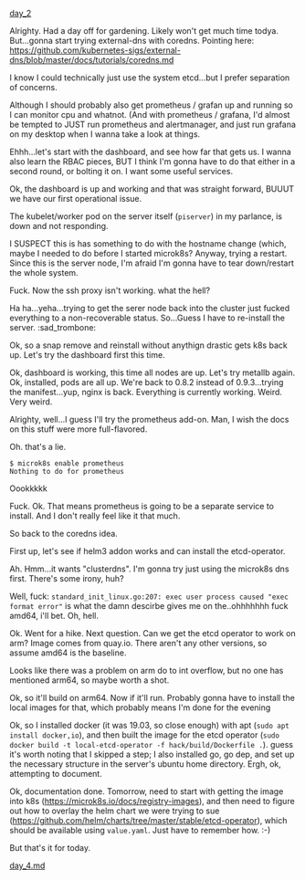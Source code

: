 [day_2](day_2.md)

Alrighty. Had a day off for gardening. Likely won't get much time todya. But...gonna start trying external-dns with coredns. Pointing here: https://github.com/kubernetes-sigs/external-dns/blob/master/docs/tutorials/coredns.md

I know I could technically just use the system etcd...but I prefer separation of concerns.

Although I should probably also get prometheus / grafan up and running so I can monitor cpu and whatnot. (And with prometheus / grafana, I'd almost be tempted to JUST run prometheus and alertmanager, and just run grafana on my desktop when I wanna take a look at things.

Ehhh...let's start with the dashboard, and see how far that gets us. I wanna also learn the RBAC pieces, BUT I think I'm gonna have to do that either in a second round, or bolting it on. I want some useful services.

Ok, the dashboard is up and working and that was straight forward, BUUUT we have our first operational issue.

The kubelet/worker pod on the server itself (`piserver`) in my parlance, is down and not responding.

I SUSPECT this is has something to do with the hostname change (which, maybe I needed to do before I started microk8s? Anyway, trying a restart. Since this is the server node, I'm afraid I'm gonna have to tear down/restart the whole system.

Fuck. Now the ssh proxy isn't working. what the hell?

Ha ha...yeha...trying to get the serer node back into the cluster just fucked everything to a non-recoverable status. So...Guess I have to re-install the server.  :sad_trombone:

Ok, so a snap remove and reinstall without anythign drastic gets k8s back up. Let's try the dashboard first this time.

Ok, dashboard is working, this time all nodes are up. Let's try metallb again. Ok, installed, pods are all up. We're back to 0.8.2 instead of 0.9.3...trying the manifest...yup, nginx is back. Everything is currently working. Weird. Very weird.

Alrighty, well...I guess I'll try the prometheus add-on. Man, I wish the docs on this stuff were more full-flavored.

Oh. that's a lie.
```
$ microk8s enable prometheus
Nothing to do for prometheus
```

Oookkkkk

Fuck. Ok. That means prometheus is going to be a separate service to install. And I don't really feel like it that much.

So back to the coredns idea.

First up, let's see if helm3 addon works and can install the etcd-operator.

Ah. Hmm...it wants "clusterdns". I'm gonna try just using the microk8s dns first. There's some irony, huh?

Well, fuck: `standard_init_linux.go:207: exec user process caused "exec format error"` is what the damn descirbe gives me on the..ohhhhhhh fuck amd64, i'll bet. Oh, hell.


Ok. Went for a hike. Next question. Can we get the etcd operator to work on arm? Image comes from quay.io. There aren't any other versions, so assume amd64 is the baseline. 

Looks like there was a problem on arm do to int overflow, but no one has mentioned arm64, so maybe worth a shot.

Ok, so it'll build on arm64. Now if it'll run. Probably gonna have to install the local images for that, which probably means I'm done for the evening

Ok, so I installed docker (it was 19.03, so close enough) with apt (`sudo apt install docker,io`), and then built the image for the etcd operator (`sudo docker build -t local-etcd-operator -f hack/build/Dockerfile .`). guess it's worth noting that I skipped a step; I also installed go, go dep, and set up the necessary structure in the server's ubuntu home directory. Ergh, ok, attempting to document.

Ok, documentation done. Tomorrow, need to start with getting the image into k8s (https://microk8s.io/docs/registry-images), and then need to figure out how to overlay the helm chart we were trying to sue (https://github.com/helm/charts/tree/master/stable/etcd-operator), which should be available using `value.yaml`. Just have to remember how. :-)

But that's it for today.

[day_4.md](day_4.md)
